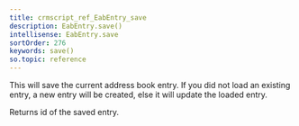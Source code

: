 ```yaml
---
title: crmscript_ref_EabEntry_save
description: EabEntry.save()
intellisense: EabEntry.save
sortOrder: 276
keywords: save()
so.topic: reference
---
```


This will save the current address book entry. If you did not load an existing entry, a new entry will be created, else it will update the loaded entry.

Returns id of the saved entry.



